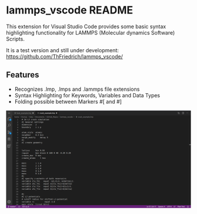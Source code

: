 # lammps_vscode README

This extension for Visual Studio Code provides some basic syntax highlighting functionality for LAMMPS (Molecular dynamics Software) Scripts.

It is a test version and still under development: 
<https://github.com/ThFriedrich/lammps_vscode/>

## Features

- Recognizes .lmp, .lmps and .lammps file extensions
- Syntax Highlighting for Keywords, Variables and Data Types
- Folding possible between Markers #[ and #]

![Syntax Highlighting](imgs/lammps-lng-anim.gif)

